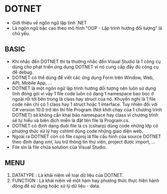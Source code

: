 # DOTNET
- Giới thiệu về ngôn ngữ lập tình .NET
- Là ngôn ngữ bậc cao theo mô hình "OOP - Lập trình hướng đối tượng" là chủ yếu.

## BASIC
- Khi nhắc đến DOTNET thì ta thường nhắc đến Visual Studio là 1 công cụ dùng cho phát triển ứng dụng DOTNET vì nó cung cấp đầy đủ công cụ để debug.
- DOTNET có thể dùng để viết các ứng dụng Form trên Window, Web, API, Mobile App, ...
- DOTNET là một ngôn ngữ lập trình hướng đối tượng nên luôn sử dụng tính đóng gói vì vậy 1 file code luôn có dạng 1 namespace bao bọc ở ngoài rồi tới bên trong là class hay struct của nó. Khuyến nghị là 1 file code nên chỉ có 1 class hay 1 struct hoặc 1 interface. Tuy nhiên đối với C# version 10.0 trở lên thì file Program (Nơi khởi chạy của 1 chương trình DOTNET) sẽ không cần khai báo namespace hay class vì chương trình sẽ tự hiểu và biên dịch miễn là đặt tên file là Program.cs.
- DOTNET có định dạng đuôi file là cs (csharp) dùng code những lớp có phương thức xử lý hay cshtml dùng code những giao diện web.
- Ngoài ra DOTNET còn có file csproj là file cấu hình của source DOTNET theo định dạng xml, lưu trữ thông tin thư viện, project được import, ...
- File sln là file chứa solution của Visual Studio.

## MENU
1. DATATYPE : Là khái niệm về loại dữ liệu của DOTNET.
2. FUNCTION : Là khái niệm về một hàm hay phương thức thực hiện hành động để sử dụng hoặc xử lý dữ liệu - data.